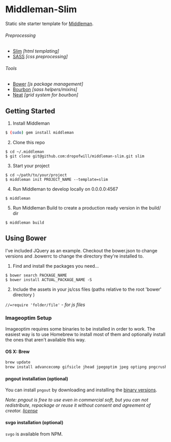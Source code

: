 Middleman-Slim
===
Static site starter template for [Middleman](http://middlemanapp.com).

###### Preprocessing
- [Slim](http://slim-lang.com) *[html templating]*
- [SASS](http://sass-lang.com) *[css preprocessing]*

###### Tools
- [Bower](http://bower.io) *[js package management]*
- [Bourbon](http://bourbon.io) *[sass helpers/mixins]*
- [Neat](http://neat.bourbon.io) *[grid system for bourbon]*

## Getting Started

1. Install Middleman

  ```bash
  $ (sudo) gem install middleman
  ```

2. Clone this repo

  ```
  $ cd ~/.middleman
  $ git clone git@github.com:dropofwill/middleman-slim.git slim
  ```

3. Start your project

  ```
  $ cd ~/path/to/your/project
  $ middleman init PROJECT_NAME --template=slim
  ```

4. Run Middleman to develop locally on 0.0.0.0:4567
  
  ```
  $ middleman
  ```

5. Run Middleman Build to create a production ready version in the build/ dir

  ```
  $ middleman build
  ```

## Using Bower

I've included JQuery as an example. Checkout the bower.json to change versions and .bowerrc to change the directory they're installed to.

1. Find and install the packages you need...

  ```
  $ bower search PACKAGE_NAME
  $ bower install ACTUAL_PACKAGE_NAME -S
  ```

2. Include the assets in your js/css files (paths relative to the root 'bower' directory )

  `//=require 'folder/file'` - *for js files*

### Imageoptim Setup
Imageoptim requires some binaries to be installed in order to work. The easiest way is to use Homebrew to install most of them and optionally install the ones that aren't available this way.

#### OS X: Brew

```bash
brew update
brew install advancecomp gifsicle jhead jpegoptim jpeg optipng pngcrush
```

#### pngout installation (optional)

You can install `pngout` by downloading and installing the [binary versions](http://www.jonof.id.au/kenutils).

_Note: pngout is free to use even in commercial soft, but you can not redistribute, repackage or reuse it without consent and agreement of creator. [license](http://advsys.net/ken/utils.htm#pngoutkziplicense)_

#### svgo installation (optional)

`svgo` is available from NPM.